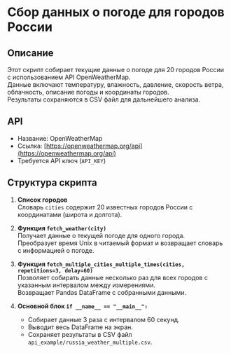 # Сбор данных о погоде для городов России

## Описание
Этот скрипт собирает текущие данные о погоде для 20 городов России с использованием API OpenWeatherMap.  
Данные включают температуру, влажность, давление, скорость ветра, облачность, описание погоды и координаты городов.  
Результаты сохраняются в CSV файл для дальнейшего анализа.

## API
- Название: OpenWeatherMap
- Ссылка: [https://openweathermap.org/api](https://openweathermap.org/api)
- Требуется API ключ (`API_KEY`)

## Структура скрипта
1. **Список городов**  
   Словарь `cities` содержит 20 известных городов России с координатами (широта и долгота).

2. **Функция `fetch_weather(city)`**  
   Получает данные о текущей погоде для одного города.  
   Преобразует время Unix в читаемый формат и возвращает словарь с информацией о погоде.

3. **Функция `fetch_multiple_cities_multiple_times(cities, repetitions=3, delay=60)`**  
   Позволяет собирать данные несколько раз для всех городов с указанным интервалом между измерениями.  
   Возвращает Pandas DataFrame с собранными данными.

4. **Основной блок `if __name__ == "__main__":`**  
   - Собирает данные 3 раза с интервалом 60 секунд.  
   - Выводит весь DataFrame на экран.  
   - Сохраняет результаты в CSV файл `api_example/russia_weather_multiple.csv`.



